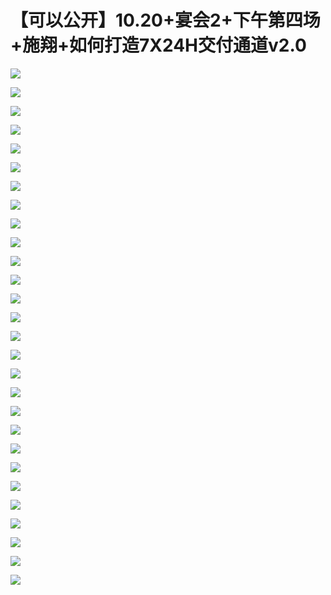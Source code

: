 # 【可以公开】10.20+宴会2+下午第四场+施翔+如何打造7X24H交付通道v2.0

![](https://raw.githubusercontent.com/hellojd2018/ms_document/master/Qcon/Qcon_shanghai_2018/images/092645314AcyYSV/201905130926_4.png)


![](https://raw.githubusercontent.com/hellojd2018/ms_document/master/Qcon/Qcon_shanghai_2018/images/092645314AcyYSV/201905130926_5.png)


![](https://raw.githubusercontent.com/hellojd2018/ms_document/master/Qcon/Qcon_shanghai_2018/images/092645314AcyYSV/201905130926_6.png)


![](https://raw.githubusercontent.com/hellojd2018/ms_document/master/Qcon/Qcon_shanghai_2018/images/092645314AcyYSV/201905130926_7.png)


![](https://raw.githubusercontent.com/hellojd2018/ms_document/master/Qcon/Qcon_shanghai_2018/images/092645314AcyYSV/201905130926_8.png)


![](https://raw.githubusercontent.com/hellojd2018/ms_document/master/Qcon/Qcon_shanghai_2018/images/092645314AcyYSV/201905130926_9.png)


![](https://raw.githubusercontent.com/hellojd2018/ms_document/master/Qcon/Qcon_shanghai_2018/images/092645314AcyYSV/201905130926_10.png)


![](https://raw.githubusercontent.com/hellojd2018/ms_document/master/Qcon/Qcon_shanghai_2018/images/092645314AcyYSV/201905130926_11.png)


![](https://raw.githubusercontent.com/hellojd2018/ms_document/master/Qcon/Qcon_shanghai_2018/images/092645314AcyYSV/201905130926_12.png)


![](https://raw.githubusercontent.com/hellojd2018/ms_document/master/Qcon/Qcon_shanghai_2018/images/092645314AcyYSV/201905130926_13.png)


![](https://raw.githubusercontent.com/hellojd2018/ms_document/master/Qcon/Qcon_shanghai_2018/images/092645314AcyYSV/201905130926_14.png)


![](https://raw.githubusercontent.com/hellojd2018/ms_document/master/Qcon/Qcon_shanghai_2018/images/092645314AcyYSV/201905130926_15.png)


![](https://raw.githubusercontent.com/hellojd2018/ms_document/master/Qcon/Qcon_shanghai_2018/images/092645314AcyYSV/201905130926_16.png)


![](https://raw.githubusercontent.com/hellojd2018/ms_document/master/Qcon/Qcon_shanghai_2018/images/092645314AcyYSV/201905130926_17.png)


![](https://raw.githubusercontent.com/hellojd2018/ms_document/master/Qcon/Qcon_shanghai_2018/images/092645314AcyYSV/201905130926_18.png)


![](https://raw.githubusercontent.com/hellojd2018/ms_document/master/Qcon/Qcon_shanghai_2018/images/092645314AcyYSV/201905130926_19.png)


![](https://raw.githubusercontent.com/hellojd2018/ms_document/master/Qcon/Qcon_shanghai_2018/images/092645314AcyYSV/201905130926_20.png)


![](https://raw.githubusercontent.com/hellojd2018/ms_document/master/Qcon/Qcon_shanghai_2018/images/092645314AcyYSV/201905130926_21.png)


![](https://raw.githubusercontent.com/hellojd2018/ms_document/master/Qcon/Qcon_shanghai_2018/images/092645314AcyYSV/201905130926_22.png)


![](https://raw.githubusercontent.com/hellojd2018/ms_document/master/Qcon/Qcon_shanghai_2018/images/092645314AcyYSV/201905130926_23.png)


![](https://raw.githubusercontent.com/hellojd2018/ms_document/master/Qcon/Qcon_shanghai_2018/images/092645314AcyYSV/201905130926_24.png)


![](https://raw.githubusercontent.com/hellojd2018/ms_document/master/Qcon/Qcon_shanghai_2018/images/092645314AcyYSV/201905130926_25.png)


![](https://raw.githubusercontent.com/hellojd2018/ms_document/master/Qcon/Qcon_shanghai_2018/images/092645314AcyYSV/201905130926_26.png)


![](https://raw.githubusercontent.com/hellojd2018/ms_document/master/Qcon/Qcon_shanghai_2018/images/092645314AcyYSV/201905130926_27.png)


![](https://raw.githubusercontent.com/hellojd2018/ms_document/master/Qcon/Qcon_shanghai_2018/images/092645314AcyYSV/201905130926_28.png)


![](https://raw.githubusercontent.com/hellojd2018/ms_document/master/Qcon/Qcon_shanghai_2018/images/092645314AcyYSV/201905130926_29.png)


![](https://raw.githubusercontent.com/hellojd2018/ms_document/master/Qcon/Qcon_shanghai_2018/images/092645314AcyYSV/201905130926_30.png)


![](https://raw.githubusercontent.com/hellojd2018/ms_document/master/Qcon/Qcon_shanghai_2018/images/092645314AcyYSV/201905130926_31.png)


